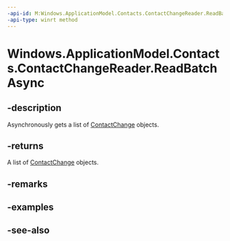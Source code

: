 ----api-id: M:Windows.ApplicationModel.Contacts.ContactChangeReader.ReadBatchAsync
-api-type: winrt method
---<!-- Method syntaxpublic Windows.Foundation.IAsyncOperation<Windows.Foundation.Collections.IVectorView<Windows.ApplicationModel.Contacts.ContactChange>> ReadBatchAsync()--># Windows.ApplicationModel.Contacts.ContactChangeReader.ReadBatchAsync## -descriptionAsynchronously gets a list of [ContactChange](contactchange.md) objects.## -returnsA list of [ContactChange](contactchange.md) objects.## -remarks## -examples## -see-also